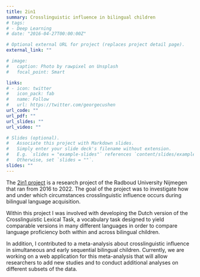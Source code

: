 ```yaml
---
title: 2in1
summary: Crosslinguistic influence in bilingual children
# tags:
# - Deep Learning
# date: "2016-04-27T00:00:00Z"

# Optional external URL for project (replaces project detail page).
external_link: ""

# image:
#   caption: Photo by rawpixel on Unsplash
#   focal_point: Smart

links:
# - icon: twitter
#   icon_pack: fab
#   name: Follow
#   url: https://twitter.com/georgecushen
url_code: ""
url_pdf: ""
url_slides: ""
url_video: ""

# Slides (optional).
#   Associate this project with Markdown slides.
#   Simply enter your slide deck's filename without extension.
#   E.g. `slides = "example-slides"` references `content/slides/example-slides.md`.
#   Otherwise, set `slides = ""`.
slides: ""
---
```


The [2in1 project](https://www.ru.nl/cls/our-research/research-groups/cognitive-developmental-aspects-multilingualism/2in1-project-nl/) is a research project of the Radboud University Nijmegen that ran from 2016 to 2022. The goal of the project was to investigate how and under which circumstances crosslinguistic influence occurs during bilingual language acquisition.

Within this project I was involved with developing the Dutch version of the Crosslinguistic Lexical Task, a vocabulary task designed to yield comparable versions in many different languages in order to compare language proficiency both within and across bilingual children.

In addition, I contributed to a meta-analysis about crosslinguistic influence in simultaneous and early sequential bilingual children. Currently, we are working on a web application for this meta-analysis that will allow researchers to add new studies and to conduct additional analyses on different subsets of the data.






